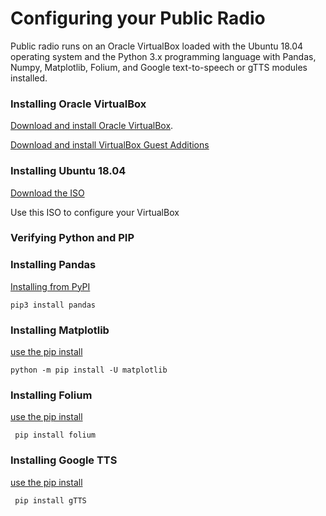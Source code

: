 <h1>Configuring your Public Radio</h1>

Public radio runs on an Oracle VirtualBox loaded with the Ubuntu 18.04 operating system and the Python 3.x programming language with Pandas, Numpy, Matplotlib, Folium, and Google text-to-speech or gTTS modules installed.

<h3>Installing Oracle VirtualBox</h3>

<a href="https://www.virtualbox.org/">Download and install Oracle VirtualBox</a>.  

<a href="https://www.virtualbox.org/manual/ch04.html#guestadd-intro">Download and install VirtualBox Guest Additions</a>

<h3>Installing Ubuntu 18.04</h3>

<a href="http://releases.ubuntu.com/18.04.4/?_ga=2.216561171.445070319.1590454515-1663201285.1590454515">Download the ISO</a>

Use this ISO to configure your VirtualBox

<h3>Verifying Python and PIP</h3>



<h3>Installing Pandas</h3>

<a href="https://pandas.pydata.org/pandas-docs/stable/getting_started/install.html">Installing from PyPI</a>

```
pip3 install pandas
```

<h3>Installing Matplotlib</h3>

<a href="https://matplotlib.org/3.1.1/users/installing.html">use the pip install</a>

``` 
python -m pip install -U matplotlib  
```

<h3>Installing Folium</h3>

<a href="https://pypi.org/project/folium/">use the pip install</a>

```
 pip install folium
```

<h3>Installing Google TTS</h3>

<a href="https://pypi.org/project/gTTS/">use the pip install</a>

```
 pip install gTTS
 ```
 
 
